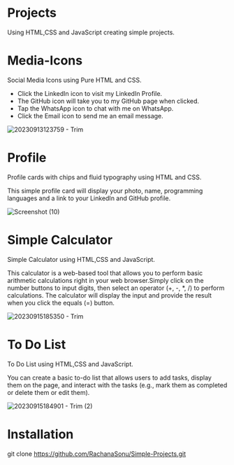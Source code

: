 # Projects
Using HTML,CSS and JavaScript creating simple projects.

# Media-Icons
Social Media Icons using Pure HTML and CSS.
+ Click the LinkedIn icon to visit my LinkedIn Profile.
+ The GitHub icon will take you to my GitHub page when clicked.
+ Tap the WhatsApp icon to chat with me on WhatsApp.
+ Click the Email icon to send me an email message.
  
![20230913123759 - Trim](https://github.com/RachanaSonu/Simple-Projects/assets/37769405/bb60f0c2-aa77-43de-b1b6-201db2930c98)

# Profile
 Profile cards with chips and fluid typography using HTML and CSS.

 This simple profile card will display your photo, name, programming languages and a link to your LinkedIn and GitHub profile. 
 
![Screenshot (10)](https://github.com/RachanaSonu/Simple-Projects/assets/37769405/365953fb-719d-401c-8e50-697cc42459e3)

# Simple Calculator
Simple Calculator using HTML,CSS and JavaScript.

This calculator is a web-based tool that allows you to perform basic arithmetic calculations right in your web browser.Simply click on the number buttons to input digits, then select an operator (+, -, *, /) to perform calculations. The calculator will display the input and provide the result when you click the equals (=) button.

![20230915185350 - Trim](https://github.com/RachanaSonu/HTML-CSS-JavaScript_Projects/assets/37769405/554c7a19-6283-42bc-a32f-8cde13ef6756)

# To Do List
To Do List using HTML,CSS and JavaScript.

You can create a basic to-do list that allows users to add tasks, display them on the page, and interact with the tasks (e.g., mark them as completed or delete them or edit them).

![20230915184901 - Trim (2)](https://github.com/RachanaSonu/HTML-CSS-JavaScript_Projects/assets/37769405/8cbe17b5-8afd-410f-b00c-88a51f19c80c)

# Installation
git clone https://github.com/RachanaSonu/Simple-Projects.git

